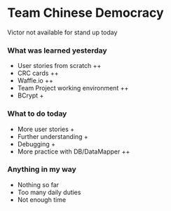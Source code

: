 # Team Chinese Democracy

Victor not available for stand up today

### What was learned yesterday
* User stories from scratch ++
* CRC cards ++
* Waffle.io ++
* Team Project working environment ++
* BCrypt +

### What to do today
* More user stories +
* Further understanding +
* Debugging +
* More practice with DB/DataMapper ++

### Anything in my way
* Nothing so far
* Too many daily duties
* Not enough time
